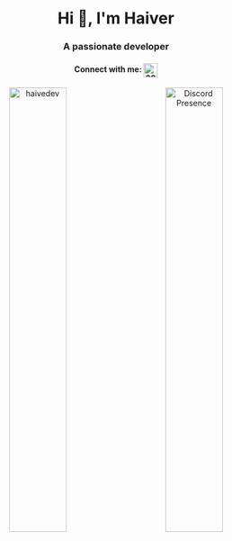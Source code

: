 <h1 align="center">Hi 👋, I'm Haiver</h1>
    <h3 align="center">A passionate developer</h3>

<h4 align="center">Connect with me:
    <a href="https://discord.com/users/897660552892002304" target="blank"><img align="center"
        src="https://assets-global.website-files.com/6257adef93867e50d84d30e2/636e0a6ca814282eca7172c6_icon_clyde_white_RGB.svg"
        alt="897660552892002304" height="25" width="25" />
    </a>
</h4>



<div align="center">
    <a href="https://discord.com/users/897660552892002304">
        <img src="https://lanyard.cnrad.dev/api/897660552892002304" alt="Discord Presence" style="float: right; width: 45%;" />
    </a>
</div>
<div align="center">
    <img src="https://github-readme-streak-stats.herokuapp.com/?user=haivedev&theme=dark" alt="haivedev" style="float: left; width: 45%;" />
</div>

